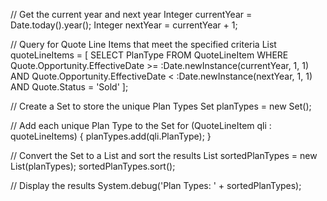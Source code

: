 // Get the current year and next year
Integer currentYear = Date.today().year();
Integer nextYear = currentYear + 1;

// Query for Quote Line Items that meet the specified criteria
List<QuoteLineItem> quoteLineItems = [
    SELECT PlanType
    FROM QuoteLineItem
    WHERE Quote.Opportunity.EffectiveDate >= :Date.newInstance(currentYear, 1, 1) 
        AND Quote.Opportunity.EffectiveDate < :Date.newInstance(nextYear, 1, 1)
        AND Quote.Status = 'Sold'
];

// Create a Set to store the unique Plan Types
Set<String> planTypes = new Set<String>();

// Add each unique Plan Type to the Set
for (QuoteLineItem qli : quoteLineItems) {
    planTypes.add(qli.PlanType);
}

// Convert the Set to a List and sort the results
List<String> sortedPlanTypes = new List<String>(planTypes);
sortedPlanTypes.sort();

// Display the results
System.debug('Plan Types: ' + sortedPlanTypes);
